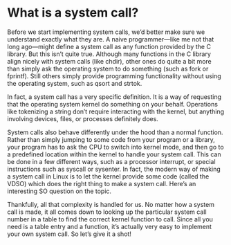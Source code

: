 # What is a system call?

Before we start implementing system calls, we’d better make sure we understand exactly what they are. A naive programmer—like me not that long ago—might define a system call as any function provided by the C library. But this isn’t quite true. Although many functions in the C library align nicely with system calls (like chdir), other ones do quite a bit more than simply ask the operating system to do something (such as fork or fprintf). Still others simply provide programming functionality without using the operating system, such as qsort and strtok.

In fact, a system call has a very specific definition. It is a way of requesting that the operating system kernel do something on your behalf. Operations like tokenizing a string don’t require interacting with the kernel, but anything involving devices, files, or processes definitely does.

System calls also behave differently under the hood than a normal function. Rather than simply jumping to some code from your program or a library, your program has to ask the CPU to switch into kernel mode, and then go to a predefined location within the kernel to handle your system call. This can be done in a few different ways, such as a processor interrupt, or special instructions such as syscall or sysenter. In fact, the modern way of making a system call in Linux is to let the kernel provide some code (called the VDSO) which does the right thing to make a system call. Here’s an interesting SO question on the topic.

Thankfully, all that complexity is handled for us. No matter how a system call is made, it all comes down to looking up the particular system call number in a table to find the correct kernel function to call. Since all you need is a table entry and a function, it’s actually very easy to implement your own system call. So let’s give it a shot!
